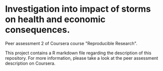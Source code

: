 Investigation into impact of storms on health and economic consequences. 
=======================================================================

Peer assessment 2 of Coursera course "Reproducible Research".

This project contains a R markdown file regarding the description of this 
repository. For more information, please take a look at the peer assessment 
description on Coursera.
